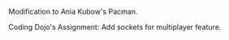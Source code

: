 Modification to Ania Kubow's Pacman. 

Coding Dojo's Assignment: Add sockets for multiplayer feature.
